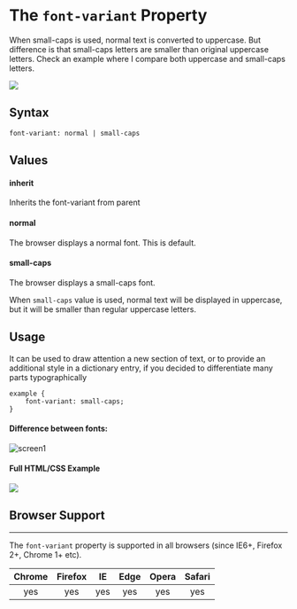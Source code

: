 # The `font-variant` Property
When small-caps is used, normal text is converted to uppercase. But difference is that small-caps letters are smaller than original uppercase letters. Check an example where I compare both uppercase and small-caps letters.

![](http://i.imgur.com/btPM1Su.png)

## Syntax
```
font-variant: normal | small-caps
```

## Values

#### inherit

Inherits the font-variant from parent

#### normal
The browser displays a normal font. This is default.

#### small-caps
The browser displays a small-caps font.  

When `small-caps` value is used, normal text will be displayed in uppercase, but it will be smaller than regular uppercase letters.


## Usage
It can be used to draw attention a new section of text, or to provide an additional style in a dictionary entry, if you decided to differentiate many parts typographically

```
example {
    font-variant: small-caps;
}
```
#### Difference between fonts:

![screen1](http://i.imgur.com/hVbHu7k.png)


#### Full HTML/CSS Example
![](http://i.imgur.com/4JPOYw5.png)

## Browser Support
---
The `font-variant` property is supported in all browsers (since IE6+, Firefox 2+, Chrome 1+ etc).  

| Chrome | Firefox | IE | Edge | Opera | Safari |
| :---: | :---: | :-----: | :---: | :---: | :-----: |
| yes | yes | yes | yes | yes | yes |
